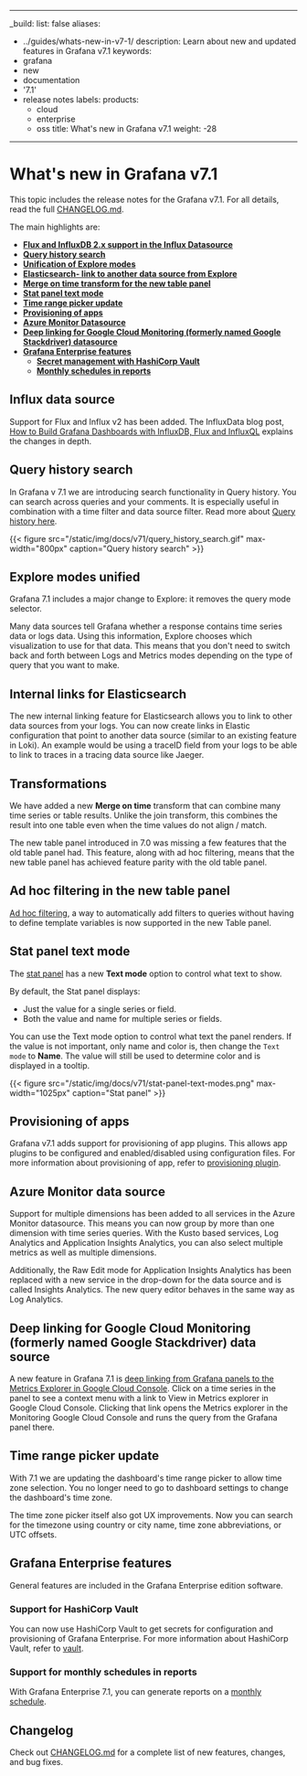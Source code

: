 -----

\_build:
list: false
aliases:

- ../guides/whats-new-in-v7-1/
  description: Learn about new and updated features in Grafana v7.1
  keywords:
- grafana
- new
- documentation
- '7.1'
- release notes
  labels:
  products:
  - cloud
  - enterprise
  - oss
    title: What's new in Grafana v7.1
    weight: -28

-----

# What's new in Grafana v7.1

This topic includes the release notes for the Grafana v7.1. For all details, read the full [CHANGELOG.md](https://github.com/grafana/grafana/blob/main/CHANGELOG.md).

The main highlights are:

- [**Flux and InfluxDB 2.x support in the Influx Datasource**](#influx-data-source)
- [**Query history search**](#query-history-search)
- [**Unification of Explore modes**](#explore-modes-unified)
- [**Elasticsearch- link to another data source from Explore**](#internal-links-for-elasticsearch)
- [**Merge on time transform for the new table panel**](#transformations)
- [**Stat panel text mode**](#stat-panel-text-mode)
- [**Time range picker update**](#time-range-picker-update)
- [**Provisioning of apps**](#provisioning-of-apps)
- [**Azure Monitor Datasource**](#azure-monitor-data-source)
- [**Deep linking for Google Cloud Monitoring (formerly named Google Stackdriver) datasource**](#deep-linking-for-google-cloud-monitoring-formerly-named-google-stackdriver-data-source)
- [**Grafana Enterprise features**](#grafana-enterprise-features)
  - [**Secret management with HashiCorp Vault**](#support-for-hashicorp-vault)
  - [**Monthly schedules in reports**](#support-for-monthly-schedules-in-reports)

## Influx data source

Support for Flux and Influx v2 has been added. The InfluxData blog post, [How to Build Grafana Dashboards with InfluxDB, Flux and InfluxQL](https://www.influxdata.com/blog/how-grafana-dashboard-influxdb-flux-influxql/) explains the changes in depth.

## Query history search

In Grafana v 7.1 we are introducing search functionality in Query history. You can search across queries and your comments. It is especially useful in combination with a time filter and data source filter. Read more about [Query history here](../../explore/#query-history).

{{\< figure src="/static/img/docs/v71/query\_history\_search.gif" max-width="800px" caption="Query history search" \>}}

## Explore modes unified

Grafana 7.1 includes a major change to Explore: it removes the query mode selector.

Many data sources tell Grafana whether a response contains time series data or logs data. Using this information, Explore chooses which visualization to use for that data. This means that you don't need to switch back and forth between Logs and Metrics modes depending on the type of query that you want to make.

## Internal links for Elasticsearch

The new internal linking feature for Elasticsearch allows you to link to other data sources from your logs. You can now create links in Elastic configuration that point to another data source (similar to an existing feature in Loki). An example would be using a traceID field from your logs to be able to link to traces in a tracing data source like Jaeger.

## Transformations

We have added a new **Merge on time** transform that can combine many time series or table results. Unlike the join transform, this combines the result into one table even when the time values do not align / match.

The new table panel introduced in 7.0 was missing a few features that the old table panel had. This feature, along with ad hoc filtering, means that the new table panel has achieved feature parity with the old table panel.

## Ad hoc filtering in the new table panel

[Ad hoc filtering](../../dashboards/variables/add-template-variables/#add-ad-hoc-filters), a way to automatically add filters to queries without having to define template variables is now supported in the new Table panel.

## Stat panel text mode

The [stat panel](../../panels-visualizations/visualizations/stat/#text-mode) has a new **Text mode** option to control what text to show.

By default, the Stat panel displays:

- Just the value for a single series or field.
- Both the value and name for multiple series or fields.

You can use the Text mode option to control what text the panel renders. If the value is not important, only name and color is, then change the `Text mode` to **Name**. The value will still be used to determine color and is displayed in a tooltip.

{{\< figure src="/static/img/docs/v71/stat-panel-text-modes.png" max-width="1025px" caption="Stat panel" \>}}

## Provisioning of apps

Grafana v7.1 adds support for provisioning of app plugins. This allows app plugins to be configured and enabled/disabled using configuration files. For more information about provisioning of app, refer to [provisioning plugin](../../administration/provisioning/#plugins).

## Azure Monitor data source

Support for multiple dimensions has been added to all services in the Azure Monitor datasource. This means you can now group by more than one dimension with time series queries. With the Kusto based services, Log Analytics and Application Insights Analytics, you can also select multiple metrics as well as multiple dimensions.

Additionally, the Raw Edit mode for Application Insights Analytics has been replaced with a new service in the drop-down for the data source and is called Insights Analytics. The new query editor behaves in the same way as Log Analytics.

## Deep linking for Google Cloud Monitoring (formerly named Google Stackdriver) data source

A new feature in Grafana 7.1 is [deep linking from Grafana panels to the Metrics Explorer in Google Cloud Console](../../datasources/google-cloud-monitoring/#deep-linking-from-grafana-panels-to-the-metrics-explorer-in-google-cloud-console). Click on a time series in the panel to see a context menu with a link to View in Metrics explorer in Google Cloud Console. Clicking that link opens the Metrics explorer in the Monitoring Google Cloud Console and runs the query from the Grafana panel there.

## Time range picker update

With 7.1 we are updating the dashboard's time range picker to allow time zone selection. You no longer need to go to dashboard settings to change the dashboard's time zone.

The time zone picker itself also got UX improvements. Now you can search for the timezone using country or city name, time zone abbreviations, or UTC offsets.

## Grafana Enterprise features

General features are included in the Grafana Enterprise edition software.

### Support for HashiCorp Vault

You can now use HashiCorp Vault to get secrets for configuration and provisioning of Grafana Enterprise. For more information about HashiCorp Vault, refer to [vault](../../setup-grafana/configure-security/configure-database-encryption/integrate-with-hashicorp-vault/).

### Support for monthly schedules in reports

With Grafana Enterprise 7.1, you can generate reports on a [monthly schedule](../../dashboards/share-dashboards-panels/#scheduling).

## Changelog

Check out [CHANGELOG.md](https://github.com/grafana/grafana/blob/main/CHANGELOG.md) for a complete list of new features, changes, and bug fixes.
